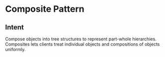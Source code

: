 # Composite Pattern

## Intent
Compose objects into tree structures to represent part-whole hierarchies. Composites lets clients treat individual objects and compositions of objects uniformly.